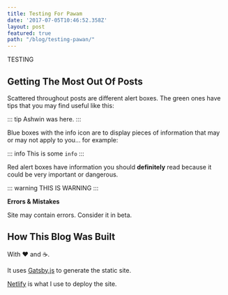 ```yaml
---
title: Testing For Pawam
date: '2017-07-05T10:46:52.358Z'
layout: post
featured: true
path: "/blog/testing-pawan/"
---
```


TESTING





## Getting The Most Out Of Posts

Scattered throughout posts are different alert boxes.  The green ones have
tips that you may find useful like this:

::: tip
Ashwin was here.
:::

Blue boxes with the info icon are to display pieces of information that may or
may not apply to you... for example:

::: info
This is some `info`
:::

Red alert boxes have information you should **definitely** read because it could
be very important or dangerous.

::: warning
THIS IS WARNING
:::

**Errors & Mistakes** 

Site may contain errors. Consider it in beta.


## How This Blog Was Built

With :heart: and :coffee:. 

It uses [Gatsby.js](https://github.com/gatsbyjs/gatsby) to generate the static site.  

[Netlify](https://www.netlify.com/) is what I use to deploy the site.


 
